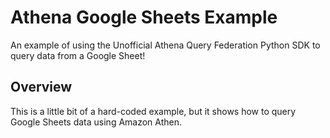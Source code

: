 # Athena Google Sheets Example

An example of using the Unofficial Athena Query Federation Python SDK to query data from a Google Sheet!

## Overview

This is a little bit of a hard-coded example, but it shows how to query Google Sheets data using Amazon Athen.